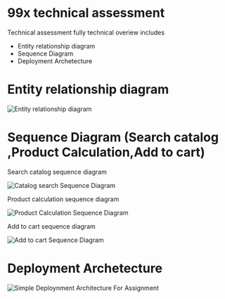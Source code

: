 # 99x technical assessment


Technical assessment fully technical overiew includes 

* Entity relationship diagram
* Sequence Diagram
* Deployment Archetecture


# Entity relationship diagram

![Entity relationship diagram](https://user-images.githubusercontent.com/47621741/119354393-ae112000-bcc1-11eb-9d03-eecb3b7b9bad.png)

# Sequence Diagram (Search catalog ,Product Calculation,Add to cart)

Search catalog sequence diagram

![Catalog search Sequence Diagram](https://user-images.githubusercontent.com/47621741/119354895-398ab100-bcc2-11eb-9c88-1f0a4885ba77.png)


Product calculation sequence diagram

![Product Calculation  Sequence Diagram](https://user-images.githubusercontent.com/47621741/119355446-e7965b00-bcc2-11eb-8580-0111dd37bf08.png)


Add to cart sequence diagram

![Add to cart Sequence Diagram](https://user-images.githubusercontent.com/47621741/119355868-612e4900-bcc3-11eb-9331-87df73338c61.png)


# Deployment Archetecture
![Simple Deploynment Architecture For Assignment](https://user-images.githubusercontent.com/47621741/119356317-eb76ad00-bcc3-11eb-8cc2-e0ba9c3837f4.png)

